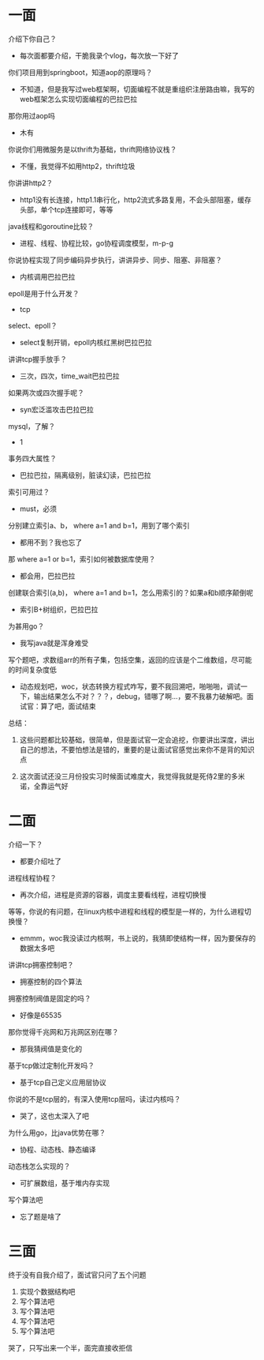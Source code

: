# 一面
介绍下你自己？

- 每次面都要介绍，干脆我录个vlog，每次放一下好了

你们项目用到springboot，知道aop的原理吗？

- 不知道，但是我写过web框架啊，切面编程不就是重组织注册路由嘛，我写的web框架怎么实现切面编程的巴拉巴拉

那你用过aop吗

- 木有

你说你们用微服务是以thrift为基础，thrift网络协议栈？

- 不懂，我觉得不如用http2，thrift垃圾

你讲讲http2？

- http1没有长连接，http1.1串行化，http2流式多路复用，不会头部阻塞，缓存头部，单个tcp连接即可，等等

java线程和goroutine比较？

- 进程、线程、协程比较，go协程调度模型，m-p-g

你说协程实现了同步编码异步执行，讲讲异步、同步、阻塞、非阻塞？

- 内核调用巴拉巴拉

epoll是用于什么开发？

- tcp

select、epoll？

- select复制开销，epoll内核红黑树巴拉巴拉

讲讲tcp握手放手？

- 三次，四次，time_wait巴拉巴拉

如果两次或四次握手呢？

- syn宏泛滥攻击巴拉巴拉

mysql，了解？

- 1

事务四大属性？

- 巴拉巴拉，隔离级别，脏读幻读，巴拉巴拉

索引可用过？

- must，必须

分别建立索引a、b， where a=1 and b=1，用到了哪个索引

- 都用不到？我也忘了

那 where a=1 or b=1，索引如何被数据库使用？

- 都会用，巴拉巴拉

创建联合索引(a,b)， where a=1 and b=1，怎么用索引的？如果a和b顺序颠倒呢

- 索引B+树组织，巴拉巴拉

为甚用go？

- 我写java就是浑身难受

写个题吧，求数组arr的所有子集，包括空集，返回的应该是个二维数组，尽可能的时间复杂度低

- 动态规划吧，woc，状态转换方程式咋写，要不我回溯吧，啪啪啪，调试一下，输出结果怎么不对？？？，debug，错哪了啊...，要不我暴力破解吧。面试官：算了吧，面试结束

总结：

1. 这些问题都比较基础，很简单，但是面试官一定会追挖，你要讲出深度，讲出自己的想法，不要怕想法是错的，重要的是让面试官感觉出来你不是背的知识点

2. 这次面试还没三月份投实习时候面试难度大，我觉得我就是死侍2里的多米诺，全靠运气好

# 二面
介绍一下？

- 都要介绍吐了

进程线程协程？

- 再次介绍，进程是资源的容器，调度主要看线程，进程切换慢

等等，你说的有问题，在linux内核中进程和线程的模型是一样的，为什么进程切换慢？

- emmm，woc我没读过内核啊，书上说的，我猜即使结构一样，因为要保存的数据太多吧

讲讲tcp拥塞控制吧？

- 拥塞控制的四个算法

拥塞控制阀值是固定的吗？

- 好像是65535

那你觉得千兆网和万兆网区别在哪？

- 那我猜阀值是变化的

基于tcp做过定制化开发吗？

- 基于tcp自己定义应用层协议

你说的不是tcp层的，有深入使用tcp层吗，读过内核吗？

- 哭了，这也太深入了吧

为什么用go，比java优势在哪？

- 协程、动态栈、静态编译

动态栈怎么实现的？

- 可扩展数组，基于堆内存实现

写个算法吧

- 忘了题是啥了

# 三面
终于没有自我介绍了，面试官只问了五个问题

1. 实现个数据结构吧
2. 写个算法吧
3. 写个算法吧
4. 写个算法吧
5. 写个算法吧

哭了，只写出来一个半，面完直接收拒信
